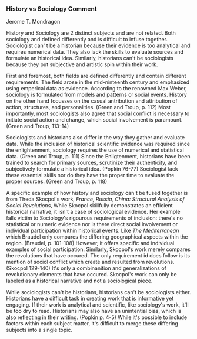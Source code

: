 ### History vs Sociology Comment
Jerome T. Mondragon

History and Sociology are 2 distinct subjects and are not related. Both sociology and defined differently and is difficult to infuse together. Sociologist can' t be a historian because their evidence is too analytical and requires numerical data. They also lack the skills to evaluate sources and formulate an historical idea. Similarly, historians can't be sociologists because they put subjective and artistic spin within their work. 

First and foremost, both fields are defined differently and contain different requirements. The field arose in the mid-ninteenth century and emphasized using emperical data as evidence. According to the renowned Max Weber, sociology is formulated from models and patterns or social events. History on the other hand focusses on the casual antribution and attribution of action, structures, and personalities. (Green and Troup, p. 112) Most importantly, most sociologists also agree that social conflict is necessary to initiate social action and change, which social involvement is paramount. (Green and Troup, 113-14) 

Sociologists and historians also differ in the way they gather and evaluate data. While the inclusion of historical scientific evidence was required since the enlightenment, sociology requires the use of numerical and statistical data. (Green and Troup, p. 111) Since the Enligtenment, historians have been trained to search for primary sources, scrutinize their authenticity, and subjectively formulate a historical idea. (Popkin 76-77) Sociologist lack these essential skills nor do they have the proper time to evaluate the proper sources. (Green and Troup, p. 118) 

A specific example of how history and sociology can't be fused together is from Theda Skocpol's work, _France, Russia, China: Structural Analysis of Social Revolutions_, While Skocpol skillfully demonstrates an efficient historical narrative, it isn't a case of sociological evidence. Her example falls victim to Sociology's rigourous requirements of inclusion: there's no statistical or numeric evidence nor is there direct social involvement or individual participation within historical events. Like _The Mediterranean_ which Braudel only compares the differing geographical aspects within the region. (Braudel, p. 101-108) However, it offers specific and individual examples of social participation. Similarly, Skocpol's work merely compares the revolutions that have occured. The only requirement id does follow is its mention of sociol conflict which create and resulted from revolutions. (Skocpol 129-140) It's only a combinanition and generalizations of revolutionary elements that have occured. Skocpol's work can only be labeled as a historical narrative and not a sociological piece.
 
While sociologists can't be historians, historians can't be sociologists either. Historians have a difficult task in creating work that is informative yet engaging. If their work is analytical and scientific, like sociology's work, it'll be too dry to read. Historians may also have an unintential bias, which is also reflecting in their writing. (Popkin p. 4-5) While it's possible to include factors within each subject matter, it's difficult to merge these differing subjects into a single topic. 


